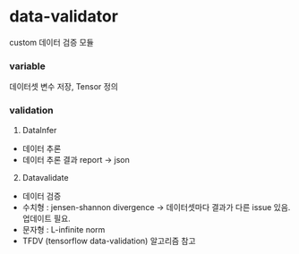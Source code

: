 # data-validator

custom 데이터 검증 모듈

### variable
데이터셋 변수 저장, Tensor 정의

### validation
1. DataInfer
  - 데이터 추론
  - 데이터 추론 결과 report -> json
2. Datavalidate
  - 데이터 검증
  - 수치형 : jensen-shannon divergence
      -> 데이터셋마다 결과가 다른 issue 있음. 업데이트 필요.
  - 문자형 : L-infinite norm
  - TFDV (tensorflow data-validation) 알고리즘 참고
